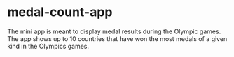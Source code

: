 # medal-count-app
The mini app is meant to display medal results during the Olympic games. The app shows up to 10 countries that have won the most medals of a given kind in the Olympics games.
